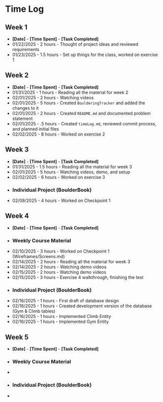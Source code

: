 # Time Log

## **Week 1**
- **[Date]** - **[Time Spent]** - **[Task Completed]**
- 01/22/2025 - 2 hours - Thought of project ideas and reviewed requirements
- 01/23/2025 - 1.5 hours - Set up things for the class, worked on exercise 1

## **Week 2**
- **[Date]** - **[Time Spent]** - **[Task Completed]**
- 01/31/2025 - 1 hours - Reading all the material for week 2
- 02/01/2025 - 2 hours - Watching videos
- 02/01/2025 - 5 hours - Created `BoulderingTracker` and added the changes to it
- 02/01/2025 - 2 hours - Created `README.md` and documented problem statement
- 02/01/2025 - .5 hours - Created `timeLog.md`, reviewed commit process, and planned initial files  
- 02/02/2025 - 8 hours - Worked on exercise 2

## **Week 3**
- **[Date]** - **[Time Spent]** - **[Task Completed]**
- 01/31/2025 - 1.5 hours - Reading all the material for week 3
- 02/01/2025 - 5 hours - Watching videos, demo, and setup
- 02/02/2025 - 6 hours - Worked on exercise 3
- ### **Individual Project (BoulderBook)**
- 02/09/2025 - 4 hours - Worked on Checkpoint 1
## **Week 4**
- **[Date]** - **[Time Spent]** - **[Task Completed]**
- ### **Weekly Course Material**
- 02/10/2025 - 3 hours - Worked on Checkpoint 1 (Wireframes/Screens.md)
- 02/14/2025 - 2 hours - Reading all the material for week 3
- 02/14/2025 - 2 hours - Watching demo videos
- 02/15/2025 - 2 hours - Watching demo videos
- 02/15/2025 - 3 hours - Exercise 4 walkthrough, finishing the test
- ### **Individual Project (BoulderBook)**
- 02/16/2025 - 1 hours - First draft of database design
- 02/16/2025 - 1 hours - Created development version of the database (Gym & Climb tables)
- 02/16/2025 - 1 hours - Implemented Climb Entity
- 02/16/2025 - 1 hours - Implemented Gym Entity

## **Week 5**
- **[Date]** - **[Time Spent]** - **[Task Completed]**
- ### **Weekly Course Material**
- 
- ### **Individual Project (BoulderBook)**
- 
